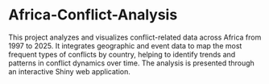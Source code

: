 # Africa-Conflict-Analysis
This project analyzes and visualizes conflict-related data across Africa from 1997 to 2025. It integrates geographic and event data to map the most frequent types of conflicts by country, helping to identify trends and patterns in conflict dynamics over time. The analysis is presented through an interactive Shiny web application.
